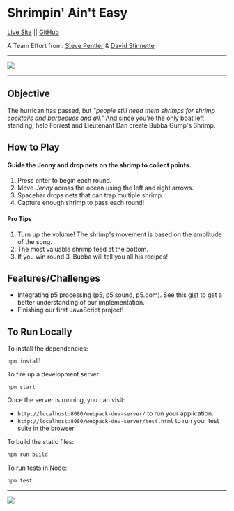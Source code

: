 # Shrimpin' Ain't Easy
[Live Site](http://stevepentler.github.io/GameTime/) || [GitHub](https://github.com/stevepentler/GameTime)

A Team Effort from:
[Steve Pentler](https://github.com/stevepentler) & [David Stinnette](https://github.com/dastinnette)
___
![](http://g.recordit.co/GQ0WUINzlO.gif)
___
## Objective
The hurrican has passed, but *"people still need them shrimps for shrimp cocktails and barbecues and all."* And since you're the only boat left standing, help Forrest and Lieutenant Dan create Bubba Gump's Shrimp. 

## How to Play
#### Guide the Jenny and drop nets on the shrimp to collect points.
1. Press enter to begin each round.
2. Move *Jenny* across the ocean using the left and right arrows.
3. Spacebar drops nets that can trap multiple shrimp.
4. Capture enough shrimp to pass each round!

#### Pro Tips
1. Turn up the volume! The shrimp's movement is based on the amplitude of the song.
2. The most valuable shrimp feed at the bottom. 
3. If you win round 3, Bubba will tell you all his recipes!

## Features/Challenges
- Integrating p5 processing (p5, p5.sound, p5.dom). See this [gist](https://gist.github.com/stevepentler/99d89ad4ef79b9fae0dd628961e7bbd7) to get a better understanding of our implementation.
- Finishing our first JavaScript project!

## To Run Locally

To install the dependencies:

```
npm install
```

To fire up a development server:

```
npm start
```

Once the server is running, you can visit:

* `http://localhost:8080/webpack-dev-server/` to run your application.
* `http://localhost:8080/webpack-dev-server/test.html` to run your test suite in the browser.

To build the static files:

```js
npm run build
```


To run tests in Node:

```js
npm test
```
___
![](http://chrisvonada.com/wp-content/uploads/2015/11/The-Tide-Turns1.jpg)
